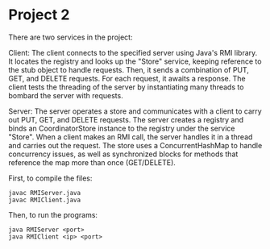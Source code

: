 # Project 2

There are two services in the project:

Client: The client connects to the specified server using Java's RMI library.
It locates the registry and looks up the "Store" service, keeping reference to the stub object to handle requests.
Then, it sends a combination of PUT, GET, and DELETE requests. For each request, it awaits a response.
The client tests the threading of the server by instantiating many threads to bombard the server
with requests.

Server: The server operates a store and communicates with a client to carry out PUT, GET, and DELETE requests.
The server creates a registry and binds an CoordinatorStore instance to the registry under the service "Store".
When a client makes an RMI call, the server handles it in a thread and carries out the request.
The store uses a ConcurrentHashMap to handle concurrency issues, as well as synchronized blocks
for methods that reference the map more than once (GET/DELETE).

First, to compile the files:

```
javac RMIServer.java
javac RMIClient.java
```

Then, to run the programs:

```
java RMIServer <port>
java RMIClient <ip> <port>
```
